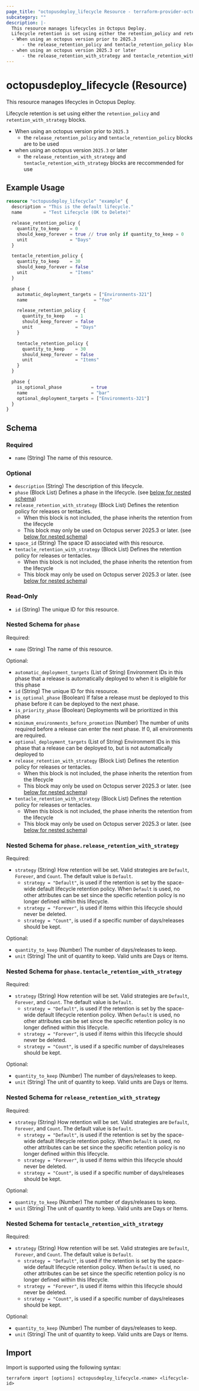 ```yaml
---
page_title: "octopusdeploy_lifecycle Resource - terraform-provider-octopusdeploy"
subcategory: ""
description: |-
  This resource manages lifecycles in Octopus Deploy.
  Lifecycle retention is set using either the retention_policy and retention_with_strategy blocks.
  - When using an octopus version prior to 2025.3
      - the release_retention_policy and tentacle_retention_policy blocks are to be used
  - when using an octopus version 2025.3 or later
      - the release_retention_with_strategy and tentacle_retention_with_strategy blocks are reccommended for use
---
```


# octopusdeploy_lifecycle (Resource)

This resource manages lifecycles in Octopus Deploy.

Lifecycle retention is set using either the `retention_policy` and `retention_with_strategy` blocks.
- When using an octopus version prior to `2025.3`
	- the `release_retention_policy` and `tentacle_retention_policy` blocks are to be used
- when using an octopus version `2025.3` or later
	- the `release_retention_with_strategy` and `tentacle_retention_with_strategy` blocks are reccommended for use

## Example Usage

```terraform
resource "octopusdeploy_lifecycle" "example" {
  description = "This is the default lifecycle."
  name        = "Test Lifecycle (OK to Delete)"

  release_retention_policy {
    quantity_to_keep    = 0
    should_keep_forever = true // true only if quantity_to_keep = 0
    unit                = "Days"
  }

  tentacle_retention_policy {
    quantity_to_keep    = 30
    should_keep_forever = false
    unit                = "Items"
  }

  phase {
    automatic_deployment_targets = ["Environments-321"]
    name                         = "foo"

    release_retention_policy {
      quantity_to_keep    = 1
      should_keep_forever = false
      unit                = "Days"
    }

    tentacle_retention_policy {
      quantity_to_keep    = 30
      should_keep_forever = false
      unit                = "Items"
    }
  }

  phase {
    is_optional_phase           = true
    name                        = "bar"
    optional_deployment_targets = ["Environments-321"]
  }
}
```

<!-- schema generated by tfplugindocs -->
## Schema

### Required

- `name` (String) The name of this resource.

### Optional

- `description` (String) The description of this lifecycle.
- `phase` (Block List) Defines a phase in the lifecycle. (see [below for nested schema](#nestedblock--phase))
- `release_retention_with_strategy` (Block List) Defines the retention policy for releases or tentacles.
	- When this block is not included, the phase inherits the retention from the lifecycle 
 	- This block may only be used on Octopus server 2025.3 or later. (see [below for nested schema](#nestedblock--release_retention_with_strategy))
- `space_id` (String) The space ID associated with this resource.
- `tentacle_retention_with_strategy` (Block List) Defines the retention policy for releases or tentacles.
	- When this block is not included, the phase inherits the retention from the lifecycle 
 	- This block may only be used on Octopus server 2025.3 or later. (see [below for nested schema](#nestedblock--tentacle_retention_with_strategy))

### Read-Only

- `id` (String) The unique ID for this resource.

<a id="nestedblock--phase"></a>
### Nested Schema for `phase`

Required:

- `name` (String) The name of this resource.

Optional:

- `automatic_deployment_targets` (List of String) Environment IDs in this phase that a release is automatically deployed to when it is eligible for this phase
- `id` (String) The unique ID for this resource.
- `is_optional_phase` (Boolean) If false a release must be deployed to this phase before it can be deployed to the next phase.
- `is_priority_phase` (Boolean) Deployments will be prioritized in this phase
- `minimum_environments_before_promotion` (Number) The number of units required before a release can enter the next phase. If 0, all environments are required.
- `optional_deployment_targets` (List of String) Environment IDs in this phase that a release can be deployed to, but is not automatically deployed to
- `release_retention_with_strategy` (Block List) Defines the retention policy for releases or tentacles.
	- When this block is not included, the phase inherits the retention from the lifecycle 
 	- This block may only be used on Octopus server 2025.3 or later. (see [below for nested schema](#nestedblock--phase--release_retention_with_strategy))
- `tentacle_retention_with_strategy` (Block List) Defines the retention policy for releases or tentacles.
	- When this block is not included, the phase inherits the retention from the lifecycle 
 	- This block may only be used on Octopus server 2025.3 or later. (see [below for nested schema](#nestedblock--phase--tentacle_retention_with_strategy))

<a id="nestedblock--phase--release_retention_with_strategy"></a>
### Nested Schema for `phase.release_retention_with_strategy`

Required:

- `strategy` (String) How retention will be set. Valid strategies are `Default`, `Forever`, and `Count`. The default value is `Default`.
  - `strategy = "Default"`, is used if the retention is set by the space-wide default lifecycle retention policy. When `Default` is used, no other attributes can be set since the specific retention policy is no longer defined within this lifecycle.
  - `strategy = "Forever"`, is used if items within this lifecycle should never be deleted.
  - `strategy = "Count"`, is used if a specific number of days/releases should be kept.

Optional:

- `quantity_to_keep` (Number) The number of days/releases to keep.
- `unit` (String) The unit of quantity to keep. Valid units are Days or Items.


<a id="nestedblock--phase--tentacle_retention_with_strategy"></a>
### Nested Schema for `phase.tentacle_retention_with_strategy`

Required:

- `strategy` (String) How retention will be set. Valid strategies are `Default`, `Forever`, and `Count`. The default value is `Default`.
  - `strategy = "Default"`, is used if the retention is set by the space-wide default lifecycle retention policy. When `Default` is used, no other attributes can be set since the specific retention policy is no longer defined within this lifecycle.
  - `strategy = "Forever"`, is used if items within this lifecycle should never be deleted.
  - `strategy = "Count"`, is used if a specific number of days/releases should be kept.

Optional:

- `quantity_to_keep` (Number) The number of days/releases to keep.
- `unit` (String) The unit of quantity to keep. Valid units are Days or Items.



<a id="nestedblock--release_retention_with_strategy"></a>
### Nested Schema for `release_retention_with_strategy`

Required:

- `strategy` (String) How retention will be set. Valid strategies are `Default`, `Forever`, and `Count`. The default value is `Default`.
  - `strategy = "Default"`, is used if the retention is set by the space-wide default lifecycle retention policy. When `Default` is used, no other attributes can be set since the specific retention policy is no longer defined within this lifecycle.
  - `strategy = "Forever"`, is used if items within this lifecycle should never be deleted.
  - `strategy = "Count"`, is used if a specific number of days/releases should be kept.

Optional:

- `quantity_to_keep` (Number) The number of days/releases to keep.
- `unit` (String) The unit of quantity to keep. Valid units are Days or Items.


<a id="nestedblock--tentacle_retention_with_strategy"></a>
### Nested Schema for `tentacle_retention_with_strategy`

Required:

- `strategy` (String) How retention will be set. Valid strategies are `Default`, `Forever`, and `Count`. The default value is `Default`.
  - `strategy = "Default"`, is used if the retention is set by the space-wide default lifecycle retention policy. When `Default` is used, no other attributes can be set since the specific retention policy is no longer defined within this lifecycle.
  - `strategy = "Forever"`, is used if items within this lifecycle should never be deleted.
  - `strategy = "Count"`, is used if a specific number of days/releases should be kept.

Optional:

- `quantity_to_keep` (Number) The number of days/releases to keep.
- `unit` (String) The unit of quantity to keep. Valid units are Days or Items.

## Import

Import is supported using the following syntax:

```shell
terraform import [options] octopusdeploy_lifecycle.<name> <lifecycle-id>
```

